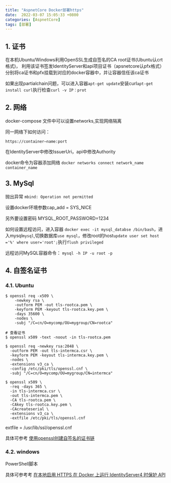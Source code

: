 ```yaml
---
title: "AspnetCore Docker部署https"
date:  2022-03-07 15:05:33 +0800
categories: [AspnetCore]
tags: [部署]
---
```


## 1. 证书

在本机Ubuntu/Windows利用OpenSSL生成自签名的CA root证书(Ubuntu认crt格式)，
利用该证书签发IdentityServer和api项目证书（apsnetcore认pfx格式）
分别将ca证书和pfx挂载到对应的docker容器中，并让容器信任该ca证书

如果出现partialchain问题，可以进入容器`apt-get update`安装curl`apt-get install curl`执行检查`curl -v IP：prot`

## 2. 网络

docker-compose 文件中可以设置networks,实现网络隔离

同一网络下如何访问：

`https://container—name:port`

在IdentityServer中修改IssuerUri，api中修改Authority

docker命令为容器添加网络 `docker networks connect network_name container_name`

## 3. MySql

抛出异常 `mbind: Operation not permitted`

设置docker环境参数cap_add = SYS_NICE

另外要设置密码 MYSQL_ROOT_PASSWORD=1234

如何设置远程访问，进入容器 `docker exec -it mysql_databse /bin/bash`，进入mysql`mysql`,切换数据库`use mysql`，修改root的host`update user set host ='%' where user='root';`执行`flush privileged`

远程访问MySQL容器命令： `mysql -h IP -u root -p `

## 4. 自签名证书

### 4.1. Ubuntu

```
$ openssl req -x509 \
    -newkey rsa \
    -outform PEM -out tls-rootca.pem \
    -keyform PEM -keyout tls-rootca.key.pem \
    -days 35600 \
    -nodes \
    -subj "/C=cn/O=mycomp/OU=mygroup/CN=rootca"

# 查看证书
$ openssl x509 -text -noout -in tls-rootca.pem

$ openssl req -newkey rsa:2048 \
  -outform PEM -out tls-intermca.csr \
  -keyform PEM -keyout tls-intermca.key.pem \
  -nodes \
  -extensions v3_ca \
  -config /etc/pki/tls/openssl.cnf \
  -subj "/C=cn/O=mycomp/OU=mygroup/CN=intermca"

$ openssl x509 \
  -req -days 365 \
  -in tls-intermca.csr \
  -out tls-intermca.pem \
  -CA tls-rootca.pem \
  -CAkey tls-rootca.key.pem \
  -CAcreateserial \
  -extensions v3_ca \
  -extfile /etc/pki/tls/openssl.cnf
```

extfile = /usr/lib/ssl/openssl.cnf

具体可参考 [使用openssl创建自签名的证书链](https://www.jianshu.com/p/16fd25999c32)

### 4.2. windows

PowerShell脚本

具体可参考考 [在本地启用 HTTPS 在 Docker 上运行 IdentityServer4 时保护 API](https://mjarosie.github.io/dev/2020/09/24/running-identityserver4-on-docker-with-https.html)

